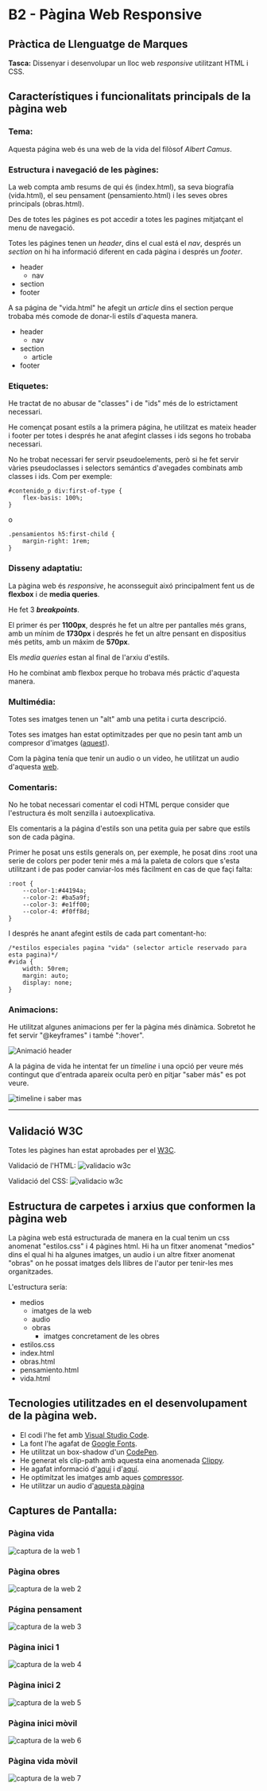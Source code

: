 # B2 - Pàgina Web Responsive
## Pràctica de Llenguatge de Marques

**Tasca:** Dissenyar i desenvolupar un lloc web *responsive* utilitzant HTML i CSS.

##  Característiques i funcionalitats principals de la pàgina web

### Tema:
Aquesta página web és una web de la vida del filòsof *Albert Camus*.

### Estructura i navegació de les pàgines:
La web compta amb resums de qui és (index.html), sa seva biografía (vida.html), el seu pensament (pensamiento.html) i les seves obres principals (obras.html).

Des de totes les págines es pot accedir a totes les pagines mitjatçant el menu de navegació.

Totes les págines tenen un *header*, dins el cual está el *nav*, després un *section* on hi ha informació diferent en cada pàgina i després un *footer*.

- header
    + nav
- section
- footer

A sa página de "vida.html" he afegit un *article* dins el section perque trobaba més comode de donar-li estils d'aquesta manera.

- header
    + nav
- section
    + article
- footer

### Etiquetes:
He tractat de no abusar de "classes" i de "ids" més de lo estrictament necessari.

He començat posant estils a la primera página, he utilitzat es mateix header i footer per totes i després he anat afegint classes i ids segons ho trobaba necessari.

No he trobat necessari fer servir pseudoelements, però si he fet servir vàries pseudoclasses i selectors semántics d'avegades combinats amb classes i ids. Com per exemple:
```
#contenido_p div:first-of-type {
    flex-basis: 100%;
}
```
o
```
.pensamientos h5:first-child {
    margin-right: 1rem;
}
```

### Disseny adaptatiu:
La pàgina web és *responsive*, he aconsseguit aixó principalment fent us de **flexbox** i de **media queries**.

He fet 3 ***breakpoints***. 

El primer és per **1100px**, després he fet un altre per pantalles més grans, amb un mínim de **1730px** i després he fet un altre pensant en dispositius més petits, amb un máxim de **570px**.

Els *media queries* estan al final de l'arxiu d'estils.

Ho he combinat amb flexbox perque ho trobava més práctic d'aquesta manera.

### Multimédia:

Totes ses imatges tenen un "alt" amb una petita i curta descripció.

Totes ses imatges han estat optimitzades per que no pesin tant amb un compresor d'imatges ([aquest](https://compressor.io/)).

Com la pàgina tenía que tenir un audio o un video, he utilitzat un audio d'aquesta [web](https://incompetech.com/music/royalty-free/music.html).

### Comentaris:
No he tobat necessari comentar el codi HTML perque consider que l'estructura és molt senzilla i autoexplicativa.

Els comentaris a la página d'estils son una petita guia per sabre que estils son de cada pàgina.

Primer he posat uns estils generals on, per exemple, he posat dins :root una serie de colors per poder tenir més a má la paleta de colors que s'esta utilitzant i de pas poder canviar-los més fàcilment en cas de que façi falta:
```
:root {
    --color-1:#44194a;
    --color-2: #ba5a9f;
    --color-3: #e1ff00;
    --color-4: #f0ff8d;
}
```
I després he anant afegint estils de cada part comentant-ho:
```
/*estilos especiales pagina "vida" (selector article reservado para esta pagina)*/
#vida {
    width: 50rem;
    margin: auto;
    display: none;
}
```
### Animacions:
He utilitzat algunes animacions per fer la pàgina més dinàmica. Sobretot he fet servir "@keyframes" i també ":hover".

![Animació header](/readme_medios/animacio_header.gif "Animació header")

A la página de vida he intentat fer un *timeline* i una opció per veure més contingut que d'entrada apareix oculta però en pitjar "saber más" es pot veure.

![timeline i saber mas](/readme_medios/timeline.gif "timeline i saber mas")


---

## Validació W3C
Totes les pàgines han estat aprobades per el [W3C](https://www.w3.org/).

Validació de l'HTML:
![validacio w3c](/readme_medios/w3c_validado.png "validacio w3c")

Validació del CSS:
![validacio w3c](/readme_medios/w3c_validado_2.png "validacio w3c")

## Estructura de carpetes i arxius que conformen la pàgina web
La pàgina web está estructurada de manera en la cual tenim un css anomenat "estilos.css" i 4 pàgines html. Hi ha un fitxer anomenat "medios" dins el qual hi ha algunes imatges, un audio i un altre fitxer anomenat "obras" on he possat imatges dels llibres de l'autor per tenir-les mes organitzades.

L'estructura sería:
+ medios
    - imatges de la web
    - audio
    - obras
        - imatges concretament de les obres
+ estilos.css
+ index.html
+ obras.html
+ pensamiento.html
+ vida.html

## Tecnologies utilitzades en el desenvolupament de la pàgina web.
- El codi l'he fet amb [Visual Studio Code](https://code.visualstudio.com/).
- La font l'he agafat de [Google Fonts](https://fonts.google.com/specimen/Nunito).
- He utilitzat un box-shadow d'un [CodePen](https://codepen.io/airen/pen/eYGKEdz).
- He generat els clip-path amb aquesta eina anomenada [Clippy](https://bennettfeely.com/clippy/).
- He agafat  informació d'[aquí](https://www.biografiasyvidas.com/biografia/c/camus.htm) i d'[aquí](https://en.wikipedia.org/wiki/Albert_Camus).
- He optimitzat les imatges amb aques [compressor](https://compressor.io/).
- He utilitzar un audio d'[aquesta pàgina](https://incompetech.com/music/royalty-free/music.html)


##  Captures de Pantalla:
### Pàgina vida
![captura de la web 1](/readme_medios/captura1.png "captura de la web 1")

### Pàgina obres
![captura de la web 2](/readme_medios/captura2.png "captura de la web 2")

### Página pensament
![captura de la web 3](/readme_medios/captura3.png "captura de la web 3")

### Pàgina inici 1
![captura de la web 4](/readme_medios/captura4.png "captura de la web 4")

### Pàgina inici 2
![captura de la web 5](/readme_medios/captura5.png "captura de la web 5")

### Pàgina inici mòvil
![captura de la web 6](/readme_medios/captura6.png "captura de la web 6")

### Pàgina vida mòvil
![captura de la web 7](/readme_medios/captura7.png "captura de la web 7")
